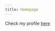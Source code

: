 ```yaml
---
title: Homepage
---
```


Check my profile [here](https://khanhnd185.github.io/my-blog/2023/01/26/Resume.html)
